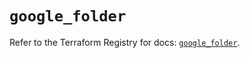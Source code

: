 # `google_folder`

Refer to the Terraform Registry for docs: [`google_folder`](https://registry.terraform.io/providers/hashicorp/google-beta/5.38.0/docs/resources/google_folder).
